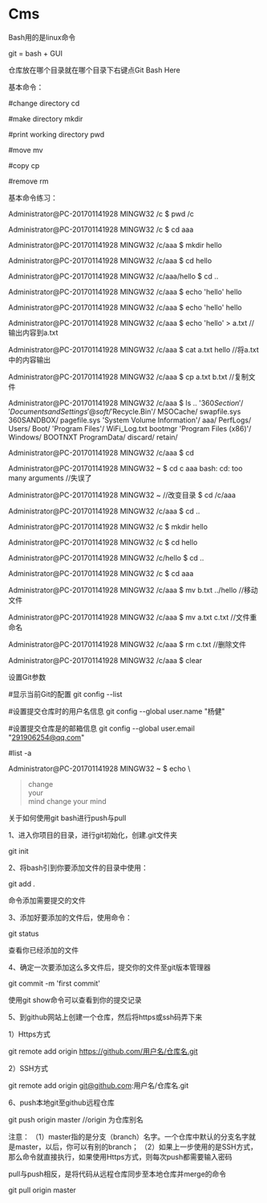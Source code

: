 # Cms
Bash用的是linux命令

git = bash + GUI

仓库放在哪个目录就在哪个目录下右键点Git Bash Here

基本命令：

#change directory
cd

#make directory
mkdir

#print working directory
pwd

#move
mv

#copy
cp

#remove
rm


基本命令练习：

Administrator@PC-201701141928 MINGW32 /c
$ pwd
/c

Administrator@PC-201701141928 MINGW32 /c
$ cd aaa

Administrator@PC-201701141928 MINGW32 /c/aaa
$ mkdir hello

Administrator@PC-201701141928 MINGW32 /c/aaa
$ cd hello

Administrator@PC-201701141928 MINGW32 /c/aaa/hello
$ cd ..

Administrator@PC-201701141928 MINGW32 /c/aaa
$ echo 'hello'
hello

Administrator@PC-201701141928 MINGW32 /c/aaa
$ echo 'hello'
hello

Administrator@PC-201701141928 MINGW32 /c/aaa
$ echo 'hello' > a.txt                             //输出内容到a.txt

Administrator@PC-201701141928 MINGW32 /c/aaa
$ cat a.txt
hello                                              //将a.txt中的内容输出

Administrator@PC-201701141928 MINGW32 /c/aaa
$ cp a.txt b.txt                                   //复制文件

Administrator@PC-201701141928 MINGW32 /c/aaa
$ ls ..
'$360Section'/   'Documents and Settings'@   soft/
'$Recycle.Bin'/   MSOCache/                  swapfile.sys
 360SANDBOX/      pagefile.sys              'System Volume Information'/
 aaa/             PerfLogs/                  Users/
 Boot/           'Program Files'/            WiFi_Log.txt
 bootmgr         'Program Files (x86)'/      Windows/
 BOOTNXT          ProgramData/
 discard/         retain/

Administrator@PC-201701141928 MINGW32 /c/aaa
$ cd

Administrator@PC-201701141928 MINGW32 ~
$ cd c aaa
bash: cd: too many arguments                                 //失误了

Administrator@PC-201701141928 MINGW32 ~                      //改变目录
$ cd /c/aaa

Administrator@PC-201701141928 MINGW32 /c/aaa
$ cd ..

Administrator@PC-201701141928 MINGW32 /c
$ mkdir hello

Administrator@PC-201701141928 MINGW32 /c
$ cd hello

Administrator@PC-201701141928 MINGW32 /c/hello
$ cd ..

Administrator@PC-201701141928 MINGW32 /c
$ cd aaa

Administrator@PC-201701141928 MINGW32 /c/aaa
$ mv b.txt ../hello                                  //移动文件

Administrator@PC-201701141928 MINGW32 /c/aaa
$ mv a.txt c.txt                                     //文件重命名

Administrator@PC-201701141928 MINGW32 /c/aaa
$ rm c.txt                                           //删除文件

Administrator@PC-201701141928 MINGW32 /c/aaa
$ clear








设置Git参数

#显示当前Git的配置
git config --list


#设置提交仓库时的用户名信息
git config --global user.name "杨健"


#设置提交仓库是的邮箱信息
git config --global user.email "291906254@qq.com"

#list -a








Administrator@PC-201701141928 MINGW32 ~
$ echo \
> change \
> your \
> mind
change your mind




关于如何使用git bash进行push与pull

1、进入你项目的目录，进行git初始化，创建.git文件夹

git init

2、将bash引到你要添加文件的目录中使用：

git add *.*

命令添加需要提交的文件

3、添加好要添加的文件后，使用命令：

git status

查看你已经添加的文件

4、确定一次要添加这么多文件后，提交你的文件至git版本管理器

git commit -m 'first commit'

使用git show命令可以查看到你的提交记录


5、到github网站上创建一个仓库，然后将https或ssh码弄下来

1）Https方式　　

git remote add origin https://github.com/用户名/仓库名.git

2）SSH方式

git remote add origin git@github.com:用户名/仓库名.git

6、push本地git至github远程仓库

git push origin master    //origin 为仓库别名

注意：
（1）master指的是分支（branch）名字。一个仓库中默认的分支名字就是master，以后，你可以有别的branch；
（2）如果上一步使用的是SSH方式，那么命令就直接执行，如果使用Https方式，则每次push都需要输入密码

pull与push相反，是将代码从远程仓库同步至本地仓库并merge的命令

git pull origin master
